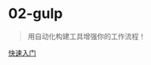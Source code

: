 # 02-gulp

> 用自动化构建工具增强你的工作流程！

[快速入门](https://www.gulpjs.com.cn/docs/getting-started/quick-start/)

